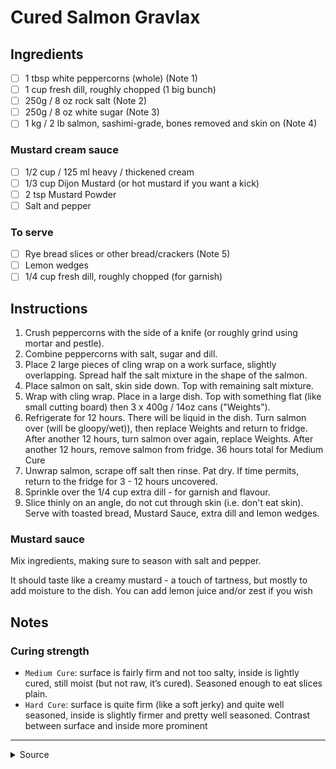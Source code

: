 # Cured Salmon Gravlax

## Ingredients

- [ ] 1 tbsp white peppercorns (whole) (Note 1)
- [ ] 1 cup fresh dill, roughly chopped (1 big bunch)
- [ ] 250g / 8 oz rock salt (Note 2)
- [ ] 250g / 8 oz white sugar (Note 3)
- [ ] 1 kg / 2 lb salmon, sashimi-grade, bones removed and skin on (Note 4)

### Mustard cream sauce

- [ ] 1/2 cup / 125 ml heavy / thickened cream
- [ ] 1/3 cup Dijon Mustard (or hot mustard if you want a kick)
- [ ] 2 tsp Mustard Powder
- [ ] Salt and pepper

### To serve

- [ ] Rye bread slices or other bread/crackers (Note 5)
- [ ] Lemon wedges
- [ ] 1/4 cup fresh dill, roughly chopped (for garnish)

## Instructions

1. Crush peppercorns with the side of a knife (or roughly grind using mortar and pestle).
2. Combine peppercorns with salt, sugar and dill.
3. Place 2 large pieces of cling wrap on a work surface, slightly overlapping. Spread half the salt mixture in the shape of the salmon.
4. Place salmon on salt, skin side down. Top with remaining salt mixture.
5. Wrap with cling wrap. Place in a large dish. Top with something flat (like small cutting board) then 3 x 400g / 14oz cans ("Weights").
6. Refrigerate for 12 hours. There will be liquid in the dish. Turn salmon over (will be gloopy/wet)), then replace Weights and return to fridge. 
   After another 12 hours, turn salmon over again, replace Weights. After another 12 hours, remove salmon from fridge. 36 hours total for Medium Cure
7. Unwrap salmon, scrape off salt then rinse. Pat dry. If time permits, return to the fridge for 3 - 12 hours uncovered.
8. Sprinkle over the 1/4 cup extra dill - for garnish and flavour.
9. Slice thinly on an angle, do not cut through skin (i.e. don't eat skin). Serve with toasted bread, Mustard Sauce, extra dill and lemon wedges.

### Mustard sauce

Mix ingredients, making sure to season with salt and pepper. 

It should taste like a creamy mustard - a touch of tartness, but mostly to add moisture to the dish. 
You can add lemon juice and/or zest if you wish

## Notes

### Curing strength

- `Medium Cure`: surface is fairly firm and not too salty, inside is lightly cured, still moist (but not raw, it’s cured). 
                 Seasoned enough to eat slices plain.
- `Hard Cure`: surface is quite firm (like a soft jerky) and quite well seasoned, inside is slightly firmer and pretty well seasoned. 
               Contrast between surface and inside more prominent

---
<details>
  <summary>Source</summary>

  <https://www.recipetineats.com/cured-salmon-gravlax/>
</details>
